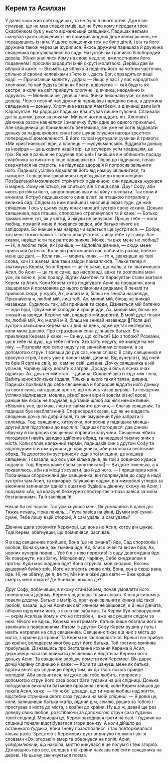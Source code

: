 ## Керем та Асилхан
У давні часи жив собі падишах, та не було в нього дітей. Дуже він сумував, що не мав спадкоємців, що не було кому передати трон. Скарбником був у нього вірменський священик. Падишах вельми шанував цього священика і не приймав жодних державних рішень, не порадившись із ним. У цього священика теж не було дітей, і він та його дружина також через це журилися.
Якось дружина падишаха й дружина священика прогулювалися по саду. Назустріч їм трапився білобородий дервіш. Жінки жалілися йому на свою недолю, вмилостивили його подаянням і просили зарадити їхній скруті молитвою. Дервіш дав їм яблуко й каже:
— Візьміть це яблуко й поділіть його на чотири часточки, спільно зі своїми чоловіками з’їжте їх і, дасть Бог, справдяться ваші надії. — Прочитавши молитву, додає: — Якщо у вас і у вас народяться хлопчики, то хай будуть вони як брати, а дівчатка — хай будуть як сестри, а коли на світ прийдуть хлопчик і дівчинка, неодмінно їх одружіть. — Мовивши це, дервіш зник.
Жінки виконали усе, як велів дервіш. Через певний час дружина падишаха народила сина, а дружина священика — доньку. Хлопчика назвали Аметбеєм, а дівчинці дали ім’я Карасултан. На радощах падишах влаштував пишне гуляння.
Спливали дні за днями, роки за роками. Минуло чотирнадцять літ. Хлопчик і дівчинка разом навчалися і змалечку були одне до одного прихильні. Але священика ця прихильність бентежила, він уже не хотів віддавати доньку за падишахового сина і все шукав слушної нагоди зректися попередньої домовленості. В його голові нуртували сумніви й тривоги: «Ми християнської віри, а хлопець — мусульманської. Віддавати доньку за іновірця — це шкодити нашій вірі, це всупереч усім традиціям, це гріх. Як же я раніше не подумав про це!» І вирішив він облишити посаду скарбника та виїхати в інше падишахство. Пішов до падишаха, почав скаржитися на старість, на підупаде здоров’я й попросив звільнити його. Падишах усіляко відмовляв його від наміру звільнитися, та намарне. І священик заквапився переїжджати до іншої місцини. Позбавлений можливості стрічатися з дівчиною, син падишаха журився й марнів. Йому не їсться, не спиться, він з лиця спав. Друг Софу, аби якось розвіяти його, запропонував їхати на яйлу полювати. Так вони й вчинили. Яструб падишахового сина в леті за пташкою потрапив у великий сад. Слідом за ним прийшли і мисливці якраз туди, де жив священик. І ось у цьому саду юнак нарешті зустрів свою кохану. Донька священика, мов пташка, сполохано стрепенулася та й каже:
— Батько тримає мене тут, як у клітці, й нікуди не випускає. Прошу тебе — коли любиш, пожалій мене й поквапся звідси, аби батько нічого не запідозрив. Бо інакше нам навряд чи вдасться ще зустрітися.
— Добре, хоч мені тяжко-важко з тобою розлучатися, лишу тебе тут саму. Але скажи, навіщо ж ти так раптово зникла. Може, ти вже мене не любиш?
— Ні, я люблю тебе, як і раніше, — відповіла дівчина, — сюди мене привіз мій батечко. Коли він раптом знов нас побачить разом, повезе мене ще далі.
— Коли так, — мовить юнак, — то я, зваживши на твої слова, хоч і з жалем, але таки звідси покваплюся. Тільки тепер я зватимусь Керем, бо ж Керем — це те саме, що жаль, а ти зватимешся Асил, бо Асил — це те ж саме, що насправді, адже ти розповіла мені усе, як воно є, усю правду.
Відтак Аметбей та Карасултан стали зватися Керем та Асил. Коли Керем хотів поцілувати Асил на прощання, вона зашарілася й промовила до нього співочими рядками:
В печалі ти прийшов сюди, у журбі,
Ах, милий мій, більш не зникай назавжди, Призначена я, любий мій, лиш тобі,
Ах, милий мій, більш не зникай назавжди.
Судилось так, аби прийшов ти сюди,
Дізнається мій батечко — жди біди,
Цілуй мене солодко й краще йди,
Ах, милий мій, більш не зникай назавжди.
Кереме мій, владарю мій дорогий,
В моїй душі тільки ти, любий мій,
Ах, милий мій, більш не зникай назавжди.Після цієї зустрічі закоханий Керем чах з дня на день, адже це так нестерпно, коли мила далеко. Про страждання сина ді знався батько. Він прикликав Керема й каже:
— Синку, що коїться? Що з тобою? Розкажи, що в тебе на душі, що тебе гнітить. Хто таїть недугу, не знайде на неї ліку.
— Розповім про свою недугу не звичайними словами, а за допомогою струн.
І взявши до рук саз, юнак співає:
В саду священика я красуню стрів,
І весь уже в полоні мрій, дивина,
Від кучерів її, від очей та брів Я салі не свій, ах, сам не свій, дивина.
Дочку священика в ній упізнав,
Чарівну зірку досвітніх заграв.
Досаду й біль в ясних очах відчитав.
Ах, для неї мій стан — дивина.
Соловей звів гніздо між гілля,
Вабить юнок зблизька і здаля,
Тільки в нього такий талан, дивина.
Падишах покликав до себе священика й попросив віддати його доньку за свого сина, нагадавши про те, що колись казав дервіш. Та священик усіляко відпирався, мовляв, різної вони віри й зовсім різної крові, і раніше він якось не подумав, що такий шлюб аж ніяк неможливий. «Візьміть усе, що маю, лиш не займайте дочки»,— благав священик.
Та падишах був невблаганний. Спересердя сказав, що як не віддасть священик дочку по добрій волі, то він змушений буде забрати її силоміць. Тоді священик, хитруючи, попросив у падишаха місяць-другий для підготовки до весілля. Падишах погодився, дав синові обручку й попросив священика справити заручини. Священик нібито погодився і навіть швидко здійснив обряд, та невдовзі таємно зник з міста.
Коли сплив належний термін, падишахів син з другом Софу та відповідним почтом рушили до священика, аби розпочати весільний обряд. Та дорогою їм зустрілися люди з тої місцини, де мешкав священик, і сказали, що ось уже кілька днів, як той з родиною кудись подався. Тоді Керем каже своїм супутникам:— Ви їдьте тихенько, а я покваплюсь, аби на місці з’ясувати, що й до чого. — І пришпорив коня.
Побачивши спорожнілий дім священика, він попрямував до саду в надії зустріти там Асил, та намарне. Блукаючи садом, він мимоволі угледів за віконним запиналом однієї з ошатних будівель дівчину, схожу на Асил, і подумав: «Ах, ця красуня безжурно спостерігає з-поза завіси за моїм безталанням». Та й заспівав їй:

Нехай би очі чарівні
Так усміхнулися мені,
Як усміхались в давні дні.
Тяжка печаль, гірка печаль...
Глуха завіса на вікні,
Думки мої сумні-сумні,
Тебе лишу в цій стороні,
А сам удаль, а сам удаль?

Дівчина дала зрозуміти Керемові, що вона не Асил, котру він шукає. Тоді Керем, збагнувши, що помилився, заспівав:

Я в сад священика прийшов,
Вона (це не омана?) йде,
Сад спорожнів і охолов,
Вона сумна, аж тьмяна йде.
Ах, блиск очей та вигин брів,
Ах, чорних кучерів порив...
Усе б я з нею пережив!
Із саду довгождана йде.
Як повернути, не збагну,
Місяцелику, чарівну,
Себе кинджалом я протну.
Куди моя жадана йде?
Вона струнка, мов кипарис,
Вогонь душевний буйно зріс,
Його не згасить злива сліз,
Вона, хоч в серці рана, йде.
Ні, не збагну, де я, де ти,
Ми наче різні два світи —
Вже краще смерть мені знайти!
Де Асилхан, кохана де?

Друг Софу, побачивши, в якому стані Керем, почав умовляти його повернутися додому. Керем у відповідь тільки співав. Хлопця силоміць повели додому.
Батько з матір’ю, прагнучи звільнити юнака від такої любові, казали, що на Асилхан світ клином не зійшовся, є й інші дівчата, обіцяли одружити його, з якою він забажає. Та Керем був незворушний — окрім Асилхан йому ніхто не потрібен, і вже час рушати слідом за нею. Нічого не вдієш, Керема не втримати, батьки лише благали його не зволікати з поверненням.
Разом із другом Софу Керем рушив у путь і навіть натрапив на слід священика. Священик тікає від них з міста до міста, з країни до країни. Та Керем не заспокоюється. Врешті він прибув до країни, володарем якої був друг його батька. Той гостино прийняв прибульців. Дізнавшись про безталанне кохання Керема й Асил, державець наказав впіймати священика й видати за Керема його доньку Асил.
Та священик вирішує помститися Керемові. Він дарує дочці чарівну спідницю й каже:
— Коли ти шануєш мене як батька, вдягни вночі цю спідницю перед тим, як до твоїх покоїв прийде молодий. Аби впевнитися, чи дуже він тебе любить, попроси з допомогою струн його саза розстібати ґудзики на цій спідниці.
Донька погодилася виконати батькове прохання і вночі, коли Керем зайшов до покоїв Асил, каже:
— Ну ж бо, доведи, що ти мене любиш над життя, відстебни струнами свого саза ґудзики на моїй спідниці.
— Я довів це, коли, залишивши батька-матір, рідний дім, землю, рушив за тобою і простував з міста до міста, з країни до країни. Ну що ж, давай ще раз доведу свою любов, розстібаючи за допомогою струн саза ґудзики твоєї спідниці.
Мовивши це, Керем заходився грати на сазі. І ґудзики на спідниці почали відстібуватися згори донизу. А коли дійшло до останнього ґудзика, вони знову позастібалися, і так повторювалося кілька разів. Зрештою з Керемових вуст виринуло полум’я і він зі словами «Ох, згораю!» вмер та обернувся на попіл. Асил, усвідомлюючи, що накоїла, миттю кинулася в це полум’я і теж згоріла. Дізнавшись про все, володар тієї країни наказав повісити священика на дереві. На цьому закінчується поема.
